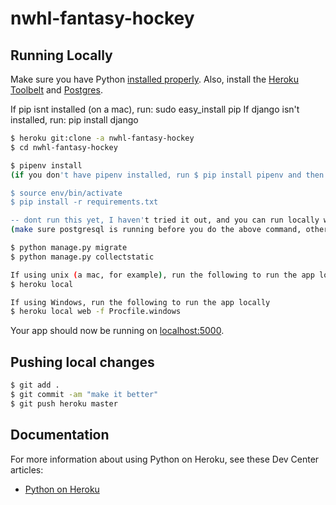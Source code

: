 # nwhl-fantasy-hockey
## Running Locally

Make sure you have Python [installed properly](http://install.python-guide.org).  Also, install the [Heroku Toolbelt](https://toolbelt.heroku.com/) and [Postgres](https://devcenter.heroku.com/articles/heroku-postgresql#local-setup).

If pip isnt installed (on a mac), run:
sudo easy_install pip
If django isn't installed, run: 
pip install django
```sh
$ heroku git:clone -a nwhl-fantasy-hockey
$ cd nwhl-fantasy-hockey

$ pipenv install
(if you don't have pipenv installed, run $ pip install pipenv and then run the above line)

$ source env/bin/activate
$ pip install -r requirements.txt

-- dont run this yet, I haven't tried it out, and you can run locally without it -- $ createdb nwhl_fantasy_hockey
(make sure postgresql is running before you do the above command, otherwise it will error)

$ python manage.py migrate
$ python manage.py collectstatic

If using unix (a mac, for example), run the following to run the app locally:
$ heroku local

If using Windows, run the following to run the app locally
$ heroku local web -f Procfile.windows
```

Your app should now be running on [localhost:5000](http://localhost:5000/).

## Pushing local changes 

```sh
$ git add .
$ git commit -am "make it better"
$ git push heroku master
```

## Documentation

For more information about using Python on Heroku, see these Dev Center articles:

- [Python on Heroku](https://devcenter.heroku.com/categories/python)
